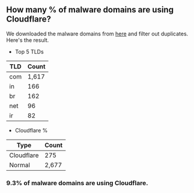 ## How many % of malware domains are using Cloudflare?


We downloaded the malware domains from [here](https://urlhaus.abuse.ch) and filter out duplicates.
Here's the result.


[//]: # (start replacement)


- Top 5 TLDs

| TLD | Count |
| --- | --- |
| com | 1,617 |
| in | 166 |
| br | 162 |
| net | 96 |
| ir | 82 |


- Cloudflare %

| Type | Count |
| --- | --- |
| Cloudflare | 275 |
| Normal | 2,677 |


### 9.3% of malware domains are using Cloudflare.